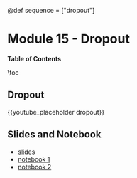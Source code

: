 @def sequence = ["dropout"]

# Module 15 - Dropout


**Table of Contents**

\toc


## Dropout

{{youtube_placeholder dropout}}

## Slides and Notebook

- [slides](https://abursuc.github.io/slides/polytechnique/14-03-dropout.html#1)
- [notebook 1](https://github.com/dataflowr/notebooks/blob/master/Module14/14a_dropout_intro.ipynb) 
- [notebook 2](https://github.com/dataflowr/notebooks/blob/master/Module14/14b_dropout_mnist.ipynb) 
